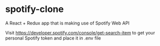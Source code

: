 # spotify-clone

A React + Redux app that is making use of Spotify Web API

Visit https://developer.spotify.com/console/get-search-item to get your personal Spotify token and place it in .env file
